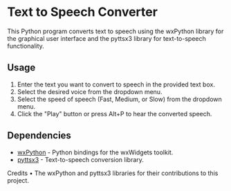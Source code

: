   # Text to Speech Converter

This Python program converts text to speech using the wxPython library for the graphical user interface and the pyttsx3 library for text-to-speech functionality.

## Usage
1. Enter the text you want to convert to speech in the provided text box.
2. Select the desired voice from the dropdown menu.
3. Select the speed of speech (Fast, Medium, or Slow) from the dropdown menu.
4. Click the "Play" button or press Alt+P to hear the converted speech.

## Dependencies
- [wxPython](https://wxpython.org/) - Python bindings for the wxWidgets toolkit.
- [pyttsx3](https://pypi.org/project/pyttsx3/) - Text-to-speech conversion library.

Credits
• The wxPython and pyttsx3 libraries for their contributions to this project.

